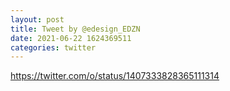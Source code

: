 ```yaml
--- 
layout: post 
title: Tweet by @edesign_EDZN 
date: 2021-06-22 1624369511 
categories: twitter 
--- 
```

https://twitter.com/o/status/1407333828365111314